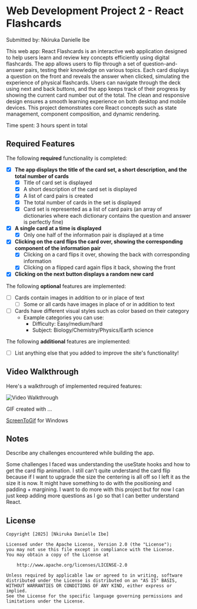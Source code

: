 # Web Development Project 2 - React Flashcards 
Submitted by: Nkiruka Danielle Ibe

This web app: React Flashcards is an interactive web application designed to help users learn and review key concepts efficiently using digital flashcards. The app allows users to flip through a set of question-and-answer pairs, testing their knowledge on various topics. Each card displays a question on the front and reveals the answer when clicked, simulating the experience of physical flashcards. Users can navigate through the deck using next and back buttons, and the app keeps track of their progress by showing the current card number out of the total. The clean and responsive design ensures a smooth learning experience on both desktop and mobile devices. This project demonstrates core React concepts such as state management, component composition, and dynamic rendering.

Time spent: 3 hours spent in total

## Required Features

The following **required** functionality is completed:


- [x] **The app displays the title of the card set, a short description, and the total number of cards**
  - [x] Title of card set is displayed 
  - [x] A short description of the card set is displayed 
  - [x] A list of card pairs is created
  - [x] The total number of cards in the set is displayed 
  - [x] Card set is represented as a list of card pairs (an array of dictionaries where each dictionary contains the question and answer is perfectly fine)
- [x] **A single card at a time is displayed**
  - [x] Only one half of the information pair is displayed at a time
- [x] **Clicking on the card flips the card over, showing the corresponding component of the information pair**
  - [x] Clicking on a card flips it over, showing the back with corresponding information 
  - [x] Clicking on a flipped card again flips it back, showing the front
- [x] **Clicking on the next button displays a random new card**

The following **optional** features are implemented:

- [ ] Cards contain images in addition to or in place of text
  - [ ] Some or all cards have images in place of or in addition to text
- [ ] Cards have different visual styles such as color based on their category
  - Example categories you can use:
    - Difficulty: Easy/medium/hard
    - Subject: Biology/Chemistry/Physics/Earth science

The following **additional** features are implemented:

* [ ] List anything else that you added to improve the site's functionality!

## Video Walkthrough

Here's a walkthrough of implemented required features:

<img src='video.gif' title='Video Walkthrough' width='' alt='Video Walkthrough' />

GIF created with ...  

[ScreenToGif](https://www.screentogif.com/) for Windows

## Notes

Describe any challenges encountered while building the app.

Some challenges I faced was understanding the useState hooks and how to get the card flip animation. I still can't quite understand the card flip because if I want to upgrade the size the centering is all off so I left it as the size it is now. It might have something to do with the positioning and padding + margining. I want to do more with this project but for now I can just keep adding more questions as I go so that I can better understand React.  

## License

    Copyright [2025] [Nkiruka Danielle Ibe]

    Licensed under the Apache License, Version 2.0 (the "License");
    you may not use this file except in compliance with the License.
    You may obtain a copy of the License at

        http://www.apache.org/licenses/LICENSE-2.0

    Unless required by applicable law or agreed to in writing, software
    distributed under the License is distributed on an "AS IS" BASIS,
    WITHOUT WARRANTIES OR CONDITIONS OF ANY KIND, either express or implied.
    See the License for the specific language governing permissions and
    limitations under the License.